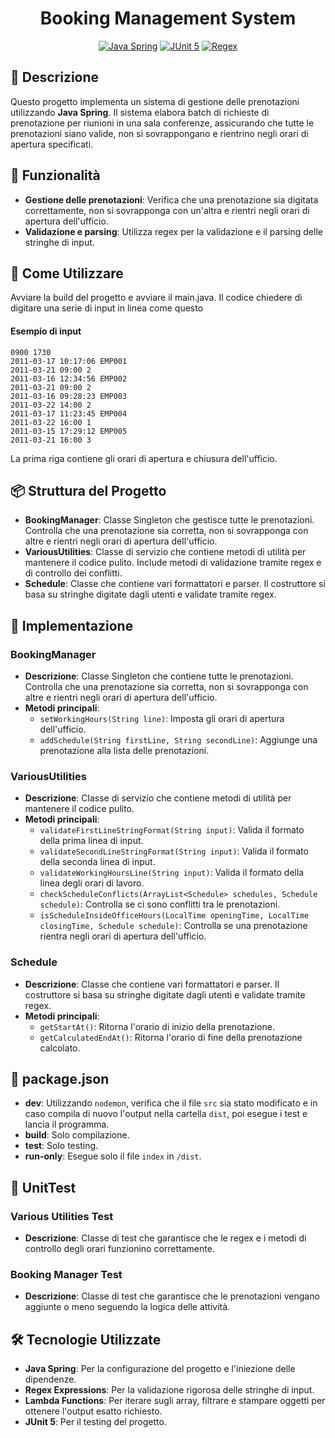 <h1 align="center">Booking Management System</h1>

<p align="center">
  <a href="https://imgshields.io"><img src="https://img.shields.io/badge/Java-Spring-007396?logo=java&logoColor=white" alt="Java Spring"></a>
  <a href="https://imgshields.io"><img src="https://img.shields.io/badge/Testing-JUnit5-25A162?logo=junit5&logoColor=white" alt="JUnit 5"></a>
  <a href="https://imgshields.io"><img src="https://img.shields.io/badge/Validation-Regex-FF4500?logo=regex&logoColor=white" alt="Regex"></a>
</p>

## 📜 Descrizione

Questo progetto implementa un sistema di gestione delle prenotazioni utilizzando **Java Spring**. Il sistema elabora batch di richieste di prenotazione per riunioni in una sala conferenze, assicurando che tutte le prenotazioni siano valide, non si sovrappongano e rientrino negli orari di apertura specificati.

## 🌟 Funzionalità

- **Gestione delle prenotazioni**: Verifica che una prenotazione sia digitata correttamente, non si sovrapponga con un'altra e rientri negli orari di apertura dell'ufficio.
- **Validazione e parsing**: Utilizza regex per la validazione e il parsing delle stringhe di input.

## 🚀 Come Utilizzare
Avviare la build del progetto e avviare il main.java. Il codice chiedere di digitare una serie di input in linea come questo

#### Esempio di input
```
0900 1730
2011-03-17 10:17:06 EMP001
2011-03-21 09:00 2
2011-03-16 12:34:56 EMP002
2011-03-21 09:00 2
2011-03-16 09:28:23 EMP003
2011-03-22 14:00 2
2011-03-17 11:23:45 EMP004
2011-03-22 16:00 1
2011-03-15 17:29:12 EMP005
2011-03-21 16:00 3
```

La prima riga contiene gli orari di apertura e chiusura dell'ufficio.


## 📦 Struttura del Progetto

- **BookingManager**: Classe Singleton che gestisce tutte le prenotazioni. Controlla che una prenotazione sia corretta, non si sovrapponga con altre e rientri negli orari di apertura dell'ufficio.
- **VariousUtilities**: Classe di servizio che contiene metodi di utilità per mantenere il codice pulito. Include metodi di validazione tramite regex e di controllo dei conflitti.
- **Schedule**: Classe che contiene vari formattatori e parser. Il costruttore si basa su stringhe digitate dagli utenti e validate tramite regex.

## 📝 Implementazione

### BookingManager

- **Descrizione**: Classe Singleton che contiene tutte le prenotazioni. Controlla che una prenotazione sia corretta, non si sovrapponga con altre e rientri negli orari di apertura dell'ufficio.
- **Metodi principali**:
  - `setWorkingHours(String line)`: Imposta gli orari di apertura dell'ufficio.
  - `addSchedule(String firstLine, String secondLine)`: Aggiunge una prenotazione alla lista delle prenotazioni.

### VariousUtilities

- **Descrizione**: Classe di servizio che contiene metodi di utilità per mantenere il codice pulito.
- **Metodi principali**:
  - `validateFirstLineStringFormat(String input)`: Valida il formato della prima linea di input.
  - `validateSecondLineStringFormat(String input)`: Valida il formato della seconda linea di input.
  - `validateWorkingHoursLine(String input)`: Valida il formato della linea degli orari di lavoro.
  - `checkScheduleConflicts(ArrayList<Schedule> schedules, Schedule schedule)`: Controlla se ci sono conflitti tra le prenotazioni.
  - `isScheduleInsideOfficeHours(LocalTime openingTime, LocalTime closingTime, Schedule schedule)`: Controlla se una prenotazione rientra negli orari di apertura dell'ufficio.

### Schedule

- **Descrizione**: Classe che contiene vari formattatori e parser. Il costruttore si basa su stringhe digitate dagli utenti e validate tramite regex.
- **Metodi principali**:
  - `getStartAt()`: Ritorna l'orario di inizio della prenotazione.
  - `getCalculatedEndAt()`: Ritorna l'orario di fine della prenotazione calcolato.

## 📂 package.json

- **dev**: Utilizzando `nodemon`, verifica che il file `src` sia stato modificato e in caso compila di nuovo l'output nella cartella `dist`, poi esegue i test e lancia il programma.
- **build**: Solo compilazione.
- **test**: Solo testing.
- **run-only**: Esegue solo il file `index` in `/dist`.

## 🧪 UnitTest

### Various Utilities Test

- **Descrizione**: Classe di test che garantisce che le regex e i metodi di controllo degli orari funzionino correttamente.

### Booking Manager Test

- **Descrizione**: Classe di test che garantisce che le prenotazioni vengano aggiunte o meno seguendo la logica delle attività.

## 🛠️ Tecnologie Utilizzate

- **Java Spring**: Per la configurazione del progetto e l'iniezione delle dipendenze.
- **Regex Expressions**: Per la validazione rigorosa delle stringhe di input.
- **Lambda Functions**: Per iterare sugli array, filtrare e stampare oggetti per ottenere l'output esatto richiesto.
- **JUnit 5**: Per il testing del progetto.
